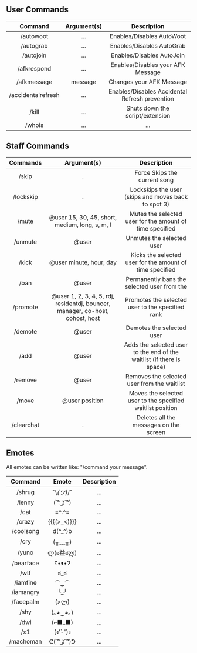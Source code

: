 User Commands
-----
|Command | Argument(s) | Description |
|:------:|:---------:|:--------------------------------------:|
|/autowoot | ... | Enables/Disables AutoWoot |
|/autograb | ... | Enables/Disables AutoGrab |
|/autojoin | ... | Enables/Disables AutoJoin |
|/afkrespond | ... | Enables/Disables your AFK Message |
|/afkmessage | message | Changes your AFK Message |
|/accidentalrefresh | ... | Enables/Disables Accidental Refresh prevention |
|/kill | ... | Shuts down the script/extension |
|/whois | ... | ... |

Staff Commands
-----
|Commands | Argument(s) | Description |
|:------:|:---------:|:--------------------------------------:|
|/skip | . | Force Skips the current song |
|/lockskip | . | Lockskips the user (skips and moves back to spot 3) |
|/mute | @user 15, 30, 45, short, medium, long, s, m, l | Mutes the selected user for the amount of time specified |
|/unmute | @user | Unmutes the selected user |
|/kick | @user minute, hour, day | Kicks the selected user for the amount of time specified |
|/ban | @user | Permanently bans the selected user from the  |
|/promote | @user 1, 2, 3, 4, 5, rdj, residentdj, bouncer, manager, co-host, cohost, host | Promotes the selected user to the specified rank |
|/demote | @user | Demotes the selected user |
|/add | @user | Adds the selected user to the end of the waitlist (if there is space) |
|/remove | @user | Removes the selected user from the waitlist |
|/move | @user position | Moves the selected user to the specified waitlist position |
|/clearchat | . | Deletes all the messages on the screen |

Emotes
-----
All emotes can be written like: "/command your message".

|Command | Emote | Description |
|:------:|:---------:|:--------------------------------------:|
|/shrug | ¯\\_(ツ)_/¯ | ... |
|/lenny | ( ͡° ͜ʖ ͡°) | ... |
|/cat | =^.^= | ... |
|/crazy | {{{(>_<)}}} | ... |
|/coolsong | d(^_^)b | ... |
|/cry | (╥﹏╥) | ... |
|/yuno | ლ(ಠ益ಠლ) | ... |
|/bearface | ʕ•ᴥ•ʔ | ... |
|/wtf | ಠ_ಠ | ... |
|/iamfine | ⁀‿⁀ | ... |
|/iamangry | ╰_╯ | ... |
|/facepalm | (>ლ) | ... |
|/shy | (｡◕‿◕｡) | ... |
|/dwi | (⌐■_■) | ... |
|/x1 | (ง'̀-'́)ง | ... |
|/machoman | ᕦ( ͡° ͜ʖ ͡°)ᕤ | ... |